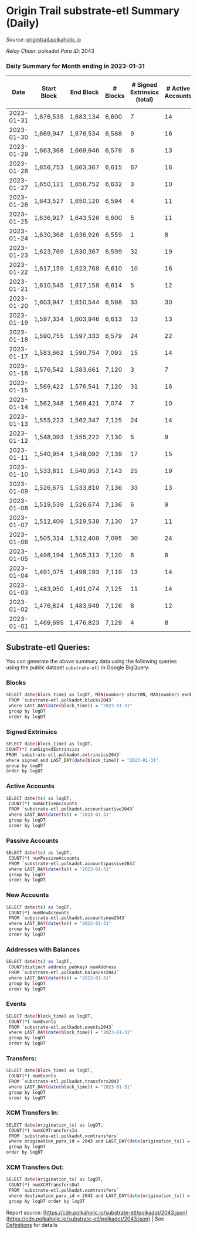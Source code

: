 # Origin Trail substrate-etl Summary (Daily)

_Source_: [origintrail.polkaholic.io](https://origintrail.polkaholic.io)

*Relay Chain*: polkadot
*Para ID*: 2043



### Daily Summary for Month ending in 2023-01-31


| Date | Start Block | End Block | # Blocks | # Signed Extrinsics (total) | # Active Accounts | # Passive | # New | # Addresses with Balances | # Events | # Transfers | # XCM Transfers In | # XCM Transfers Out | Issues | 
| ---- | ----------- | --------- | -------- | --------------------------- | ----------------- | --------- | ----- | ------------------------- | -------- | ----------- | ------------------ | ------------------- | ------ |
| 2023-01-31 | 1,676,535 | 1,683,134 | 6,600 | 7 | 14 | 3 | 2 | 3,606 | 13,646 | 207  |   |   |  |
| 2023-01-30 | 1,669,947 | 1,676,534 | 6,588 | 9 | 16 | 3 |  | 3,605 | 13,490 | 228  |   |   |  |
| 2023-01-29 | 1,663,368 | 1,669,946 | 6,579 | 6 | 13 | 5 | 1 | 3,605 | 13,398 | 174  |   |   |  |
| 2023-01-28 | 1,656,753 | 1,663,367 | 6,615 | 67 | 16 | 22 | 13 | 3,604 | 14,223 | 366  |   |   |  |
| 2023-01-27 | 1,650,121 | 1,656,752 | 6,632 | 3 | 10 | 3 |  | 3,591 | 13,412 | 89  |   |   |  |
| 2023-01-26 | 1,643,527 | 1,650,120 | 6,594 | 4 | 11 | 2 | 1 | 3,591 | 13,347 | 118  |   |   |  |
| 2023-01-25 | 1,636,927 | 1,643,526 | 6,600 | 5 | 11 | 6 | 2 | 3,591 | 27,301 | 525  |   |   |  |
| 2023-01-24 | 1,630,368 | 1,636,926 | 6,559 | 1 | 8 | 4 |  | 3,589 | 137,818 | 3,148  |   |   |  |
| 2023-01-23 | 1,623,769 | 1,630,367 | 6,599 | 32 | 19 | 6 | 2 | 3,589 | 112,764 | 3,055  |   |   |  |
| 2023-01-22 | 1,617,159 | 1,623,768 | 6,610 | 10 | 16 | 4 | 1 | 3,588 | 63,937 | 1,578  |   |   |  |
| 2023-01-21 | 1,610,545 | 1,617,158 | 6,614 | 5 | 12 | 4 | 2 | 3,587 | 13,454 | 149  |   |   |  |
| 2023-01-20 | 1,603,947 | 1,610,544 | 6,598 | 33 | 30 | 10 | 2 | 3,585 | 63,295 | 2,057  |   |   |  |
| 2023-01-19 | 1,597,334 | 1,603,946 | 6,613 | 13 | 13 | 9 | 2 | 3,583 | 38,238 | 872  |   |   |  |
| 2023-01-18 | 1,590,755 | 1,597,333 | 6,579 | 24 | 22 | 8 | 5 | 3,581 | 14,135 | 495  |   |   |  |
| 2023-01-17 | 1,583,662 | 1,590,754 | 7,093 | 15 | 14 | 1 | 3 | 3,576 | 14,643 | 291  |   |   |  |
| 2023-01-16 | 1,576,542 | 1,583,661 | 7,120 | 3 | 7 | 4 |  | 3,573 | 25,656 | 381  |   |   |  |
| 2023-01-15 | 1,569,422 | 1,576,541 | 7,120 | 31 | 16 | 18 | 3 | 3,573 | 135,869 | 3,782  |   |   |  |
| 2023-01-14 | 1,562,348 | 1,569,421 | 7,074 | 7 | 10 | 6 |  | 3,570 | 98,434 | 2,532  |   |   |  |
| 2023-01-13 | 1,555,223 | 1,562,347 | 7,125 | 24 | 14 | 9 | 6 | 3,570 | 48,907 | 1,473  |   |   |  |
| 2023-01-12 | 1,548,093 | 1,555,222 | 7,130 | 5 | 9 | 5 |  | 3,564 | 14,707 | 144  |   |   |  |
| 2023-01-11 | 1,540,954 | 1,548,092 | 7,139 | 17 | 15 | 8 | 3 | 3,564 | 14,922 | 301  |   |   |  |
| 2023-01-10 | 1,533,811 | 1,540,953 | 7,143 | 25 | 19 | 21 | 4 | 3,562 | 15,252 | 489  |   |   |  |
| 2023-01-09 | 1,526,675 | 1,533,810 | 7,136 | 33 | 13 | 28 | 2 | 3,558 | 15,120 | 367  |   |   |  |
| 2023-01-08 | 1,519,539 | 1,526,674 | 7,136 | 6 | 9 | 5 | 1 | 3,556 | 82,055 | 1,484  |   |   |  |
| 2023-01-07 | 1,512,409 | 1,519,538 | 7,130 | 17 | 11 | 5 | 5 | 3,555 | 93,614 | 1,901  |   |   |  |
| 2023-01-06 | 1,505,314 | 1,512,408 | 7,095 | 30 | 24 | 4 | 12 | 3,550 | 96,726 | 1,927  |   |   |  |
| 2023-01-05 | 1,498,194 | 1,505,313 | 7,120 | 6 | 8 | 4 | 1 | 3,538 | 81,779 | 1,676  |   |   |  |
| 2023-01-04 | 1,491,075 | 1,498,193 | 7,119 | 13 | 14 | 5 | 4 | 3,537 | 63,979 | 1,882  |   |   |  |
| 2023-01-03 | 1,483,950 | 1,491,074 | 7,125 | 11 | 14 | 4 | 3 | 3,533 | 65,199 | 1,847  |   |   |  |
| 2023-01-02 | 1,476,824 | 1,483,949 | 7,126 | 8 | 12 | 5 | 5 | 3,530 | 61,652 | 1,810  |   |   |  |
| 2023-01-01 | 1,469,695 | 1,476,823 | 7,129 | 4 | 8 | 5 | 2 | 3,525 | 63,498 | 1,678  |   |   |  |

## Substrate-etl Queries:
You can generate the above summary data using the following queries using the public dataset `substrate-etl` in Google BigQuery:

### Blocks
```bash
SELECT date(block_time) as logDT, MIN(number) startBN, MAX(number) endBN, COUNT(*) numBlocks 
 FROM `substrate-etl.polkadot.blocks2043`  
 where LAST_DAY(date(block_time)) = "2023-01-31" 
 group by logDT 
 order by logDT
```

### Signed Extrinsics
```bash
SELECT date(block_time) as logDT, 
COUNT(*) numSignedExtrinsics 
FROM `substrate-etl.polkadot.extrinsics2043`  
where signed and LAST_DAY(date(block_time)) = "2023-01-31" 
group by logDT 
order by logDT
```

### Active Accounts
```bash
SELECT date(ts) as logDT, 
 COUNT(*) numActiveAccounts 
 FROM `substrate-etl.polkadot.accountsactive2043` 
 where LAST_DAY(date(ts)) = "2023-01-31" 
 group by logDT 
 order by logDT
```

### Passive Accounts
```bash
SELECT date(ts) as logDT, 
 COUNT(*) numPassiveAccounts 
 FROM `substrate-etl.polkadot.accountspassive2043` 
 where LAST_DAY(date(ts)) = "2023-01-31" 
 group by logDT 
 order by logDT
```

### New Accounts
```bash
SELECT date(ts) as logDT, 
 COUNT(*) numNewAccounts 
 FROM `substrate-etl.polkadot.accountsnew2043` 
 where LAST_DAY(date(ts)) = "2023-01-31" 
 group by logDT
 order by logDT
```

### Addresses with Balances
```bash
SELECT date(ts) as logDT,
 COUNT(distinct address_pubkey) numAddress 
 FROM `substrate-etl.polkadot.balances2043` 
 where LAST_DAY(date(ts)) = "2023-01-31" 
 group by logDT 
 order by logDT
```

### Events
```bash
SELECT date(block_time) as logDT, 
 COUNT(*) numEvents 
 FROM `substrate-etl.polkadot.events2043` 
 where LAST_DAY(date(block_time)) = "2023-01-31" 
 group by logDT 
 order by logDT
```

### Transfers:
```bash
SELECT date(block_time) as logDT, 
 COUNT(*) numEvents 
 FROM `substrate-etl.polkadot.transfers2043` 
 where LAST_DAY(date(block_time)) = "2023-01-31" 
 group by logDT 
 order by logDT
```

### XCM Transfers In:
```bash
SELECT date(origination_ts) as logDT, 
 COUNT(*) numXCMTransfersIn 
 FROM `substrate-etl.polkadot.xcmtransfers` 
 where origination_para_id = 2043 and LAST_DAY(date(origination_ts)) = "2023-01-31" 
 group by logDT 
order by logDT
```

### XCM Transfers Out:
```bash
SELECT date(origination_ts) as logDT, 
 COUNT(*) numXCMTransfersOut 
 FROM `substrate-etl.polkadot.xcmtransfers` 
 where destination_para_id = 2043 and LAST_DAY(date(origination_ts)) = "2023-01-31" 
 group by logDT order by logDT
```


Report source: [https://cdn.polkaholic.io/substrate-etl/polkadot/2043.json](https://cdn.polkaholic.io/substrate-etl/polkadot/2043.json) | See [Definitions](/DEFINITIONS.md) for details
